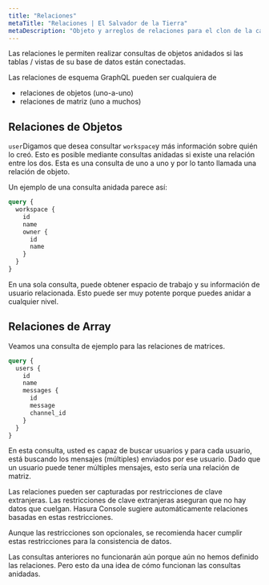 ```yaml
---
title: "Relaciones"
metaTitle: "Relaciones | El Salvador de la Tierra"
metaDescription: "Objeto y arreglos de relaciones para el clon de la carcasa"
---
```


Las relaciones le permiten realizar consultas de objetos anidados si las tablas / vistas de su base de datos están conectadas.

Las relaciones de esquema GraphQL pueden ser cualquiera de

- relaciones de objetos (uno-a-uno)
- relaciones de matriz (uno a muchos)

## Relaciones de Objetos

`user`Digamos que desea consultar `workspace`y más información sobre quién lo creó. Esto es posible mediante consultas anidadas si existe una relación entre los dos. Esta es una consulta de uno a uno y por lo tanto llamada una relación de objeto.

Un ejemplo de una consulta anidada parece así:

```graphql
query {
  workspace {
    id
    name
    owner {
      id
      name
    }
  }
}
```

En una sola consulta, puede obtener espacio de trabajo y su información de usuario relacionada. Esto puede ser muy potente porque puedes anidar a cualquier nivel.

## Relaciones de Array

Veamos una consulta de ejemplo para las relaciones de matrices.

```graphql
query {
  users {
    id
    name
    messages {
      id
      message
      channel_id
    }
  }
}
```

En esta consulta, usted es capaz de buscar usuarios y para cada usuario, está buscando los mensajes (múltiples) enviados por ese usuario. Dado que un usuario puede tener múltiples mensajes, esto sería una relación de matriz.

Las relaciones pueden ser capturadas por restricciones de clave extranjeras. Las restricciones de clave extranjeras aseguran que no hay datos que cuelgan. Hasura Console sugiere automáticamente relaciones basadas en estas restricciones.

Aunque las restricciones son opcionales, se recomienda hacer cumplir estas restricciones para la consistencia de datos.

Las consultas anteriores no funcionarán aún porque aún no hemos definido las relaciones. Pero esto da una idea de cómo funcionan las consultas anidadas.